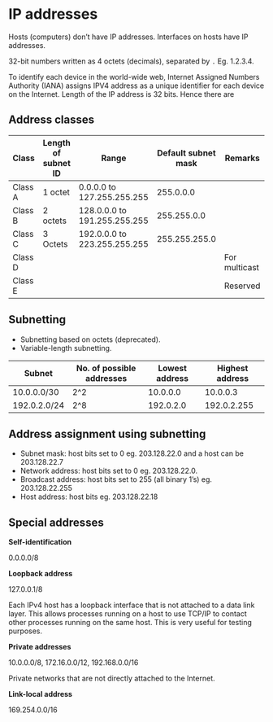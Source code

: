 # IP addresses

Hosts (computers) don’t have IP addresses. Interfaces on hosts have IP addresses.

32-bit numbers written as 4 octets (decimals), separated by `.` Eg. 1.2.3.4.

To identify each device in the world-wide web, Internet Assigned Numbers Authority (IANA) assigns IPV4 address as a unique identifier for each device on the Internet. Length of the IP address is 32 bits. Hence there are

## Address classes

| Class | Length of subnet ID | Range | Default subnet mask | Remarks |
| --- | --- | --- | --- | --- |
| Class A | 1 octet | 0.0.0.0 to 127.255.255.255 | 255.0.0.0 |  |
| Class B | 2 octets | 128.0.0.0 to 191.255.255.255 | 255.255.0.0 |  |
| Class C | 3 Octets | 192.0.0.0 to 223.255.255.255 | 255.255.255.0 |  |
| Class D |  |  |  | For multicast |
| Class E |  |  |  | Reserved |

## Subnetting

- Subnetting based on octets (deprecated).
- Variable-length subnetting.

| Subnet | No. of possible addresses | Lowest address | Highest address |
| --- | --- | --- | --- |
| 10.0.0.0/30 | 2^2 | 10.0.0.0 | 10.0.0.3 |
| 192.0.2.0/24 | 2^8 | 192.0.2.0 | 192.0.2.255 |

## Address assignment using subnetting

- Subnet mask: host bits set to 0
eg. 203.128.22.0 and a host can be 203.128.22.7
- Network address: host bits set to 0
eg. 203.128.22.0.
- Broadcast address: host bits set to 255 (all binary 1’s)
eg. 203.128.22.255
- Host address: host bits
eg. 203.128.22.18

## Special addresses

**Self-identification**

0.0.0.0/8

**Loopback address**

127.0.0.1/8

Each IPv4 host has a loopback interface that is not attached to a data link layer. This allows processes running on a host to use TCP/IP to contact other processes running on the same host. This is very useful for testing purposes.

**Private addresses**

10.0.0.0/8, 172.16.0.0/12, 192.168.0.0/16

Private networks that are not directly attached to the Internet.

**Link-local address**

169.254.0.0/16
